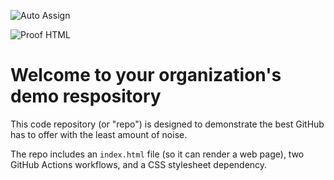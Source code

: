 ![Auto Assign](https://github.com/PIG-Studio/demo-repository/actions/workflows/auto-assign.yml/badge.svg)

![Proof HTML](https://github.com/PIG-Studio/demo-repository/actions/workflows/proof-html.yml/badge.svg)

# Welcome to your organization's demo respository
This code repository (or "repo") is designed to demonstrate the best GitHub has to offer with the least amount of noise.

The repo includes an `index.html` file (so it can render a web page), two GitHub Actions workflows, and a CSS stylesheet dependency.
